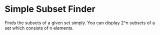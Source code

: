# Simple Subset Finder
Finds the subsets of a given set simply.
You can display 2^n subsets of a set which consists of n elements. 
